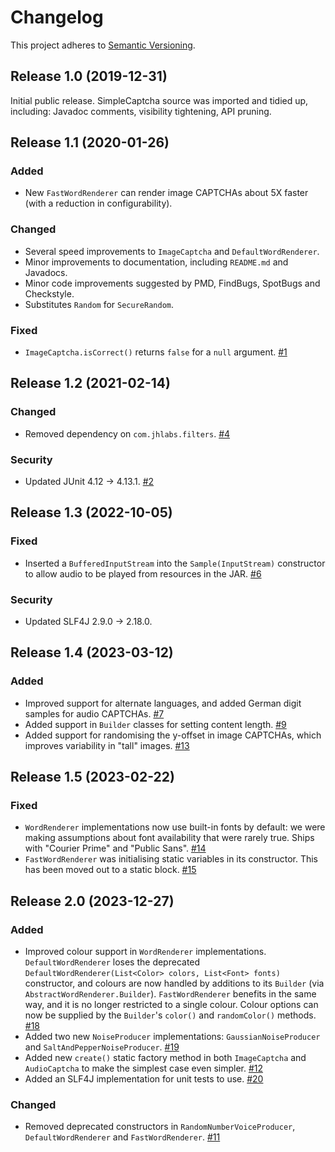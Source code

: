 # Changelog

This project adheres to [Semantic
Versioning](https://semver.org/spec/v2.0.0.html).

## Release 1.0 (2019-12-31)

Initial public release. SimpleCaptcha source was imported and tidied
up, including: Javadoc comments, visibility tightening, API pruning.


## Release 1.1 (2020-01-26)

### Added
- New `FastWordRenderer` can render image CAPTCHAs about 5X faster
  (with a reduction in configurability).

### Changed
- Several speed improvements to `ImageCaptcha` and
  `DefaultWordRenderer`.
- Minor improvements to documentation, including `README.md` and
  Javadocs.
- Minor code improvements suggested by PMD, FindBugs, SpotBugs and
  Checkstyle.
- Substitutes `Random` for `SecureRandom`.

### Fixed
- `ImageCaptcha.isCorrect()` returns `false` for a `null`
  argument. [#1](https://github.com/logicsquad/nanocaptcha/issues/1)


## Release 1.2 (2021-02-14)

### Changed
- Removed dependency on `com.jhlabs.filters`.
  [#4](https://github.com/logicsquad/nanocaptcha/issues/4)

### Security
- Updated JUnit 4.12 → 4.13.1.
  [#2](https://github.com/logicsquad/nanocaptcha/issues/2)


## Release 1.3 (2022-10-05)

### Fixed
- Inserted a `BufferedInputStream` into the `Sample(InputStream)`
  constructor to allow audio to be played from resources in the
  JAR. [#6](https://github.com/logicsquad/nanocaptcha/issues/6)

### Security
- Updated SLF4J 2.9.0 → 2.18.0.


## Release 1.4 (2023-03-12)

### Added
- Improved support for alternate languages, and added German digit
  samples for audio
  CAPTCHAs. [#7](https://github.com/logicsquad/nanocaptcha/issues/7)
- Added support in `Builder` classes for setting content
  length. [#9](https://github.com/logicsquad/nanocaptcha/issues/9)
- Added support for randomising the y-offset in image CAPTCHAs, which
  improves variability in "tall"
  images. [#13](https://github.com/logicsquad/nanocaptcha/issues/13)


## Release 1.5 (2023-02-22)

### Fixed
- `WordRenderer` implementations now use built-in fonts by default: we
  were making assumptions about font availability that were rarely
  true. Ships with "Courier Prime" and "Public
  Sans". [#14](https://github.com/logicsquad/nanocaptcha/issues/14)
- `FastWordRenderer` was initialising static variables in its
  constructor. This has been moved out to a static
  block. [#15](https://github.com/logicsquad/nanocaptcha/issues/15)


## Release 2.0 (2023-12-27)

### Added
- Improved colour support in `WordRenderer`
  implementations. `DefaultWordRenderer` loses the deprecated
  `DefaultWordRenderer(List<Color> colors, List<Font> fonts)`
  constructor, and colours are now handled by additions to its
  `Builder` (via `AbstractWordRenderer.Builder`). `FastWordRenderer`
  benefits in the same way, and it is no longer restricted to a single
  colour. Colour options can now be supplied by the `Builder`'s
  `color()` and `randomColor()`
  methods. [#18](https://github.com/logicsquad/nanocaptcha/issues/18)
- Added two new `NoiseProducer` implementations:
  `GaussianNoiseProducer` and
  `SaltAndPepperNoiseProducer`. [#19](https://github.com/logicsquad/nanocaptcha/issues/19)
- Added new `create()` static factory method in both `ImageCaptcha`
  and `AudioCaptcha` to make the simplest case even
  simpler. [#12](https://github.com/logicsquad/nanocaptcha/issues/12)
- Added an SLF4J implementation for unit tests to
  use. [#20](https://github.com/logicsquad/nanocaptcha/issues/20)

### Changed
- Removed deprecated constructors in `RandomNumberVoiceProducer`,
  `DefaultWordRenderer` and
  `FastWordRenderer`. [#11](https://github.com/logicsquad/nanocaptcha/issues/11)
